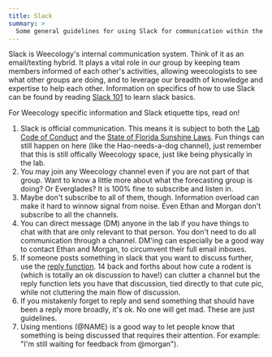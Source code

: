 ```yaml
---
title: Slack
summary: >
  Some general guidelines for using Slack for communication within the group
---
```


Slack is Weecology's internal communication system. Think of it as an email/texting hybrid. It plays a vital role in our group by keeping team members informed of each other's activities, allowing weecologists to see what other groups are doing, and to leverage our breadth of knowledge and expertise to help each other. Information on  specifics of how to use Slack can be found by reading [Slack 101](https://slack.com/resources/slack-101) to learn slack basics.

For Weecology specific information and Slack etiquette tips, read on!

1. Slack is official communication. This means it is subject to both the [Lab Code of Conduct](https://github.com/weecology/lab-wiki/wiki/WEecology:-Code-of-Conduct) and the [State of Florida Sunshine Laws](https://ufcn.urel.ufl.edu/email/email.html). Fun things can still happen on here (like the Hao-needs-a-dog channel), just remember that this is still offically Weecology space, just like being physically in the lab.
2. You may join any Weecology channel even if you are not part of that group. Want to know a little more about what the forecasting group is doing? Or Everglades? It is 100% fine to subscribe and listen in. 
3. Maybe don't subscribe to all of them, though. Information overload can make it hard to winnow signal from noise. Even Ethan and Morgan don't subscribe to all the channels.
4. You can direct message (DM) anyone in the lab if you have things to chat with that are only relevant to that person. You don't need to do all communication through a channel. DM'ing can especially be a good way to contact Ethan and Morgan, to circumvent their full email inboxes. 
5. If someone posts something in slack that you want to discuss further, use the [reply function](https://slack.com/intl/en-in/help/articles/115000769927-Use-threads-to-organise-discussions-). 14 back and forths about how cute a rodent is (which is totally an ok discussion to have!) can clutter a channel but the reply function lets you have that discussion, tied directly to that cute pic, while not cluttering the main flow of discussion.
6. If you mistakenly forget to reply and send something that should have been a reply more broadly, it's ok. No one will get mad. These are just guidelines.
7. Using mentions (@NAME) is a good way to let people know that something is being discussed that requires their attention. For example: "I'm still waiting for feedback from @morgan"). 

